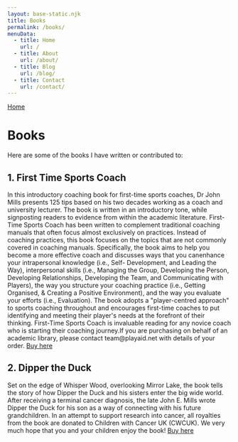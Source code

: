 ```yaml
---
layout: base-static.njk
title: Books
permalink: /books/
menuData:
  - title: Home
    url: /
  - title: About
    url: /about/
  - title: Blog
    url: /blog/
  - title: Contact
    url: /contact/
---
```

[Home](https://johnmills.netlify.app)
<h1>Books</h1>

Here are some of the books I have written or contributed to:

<h2>1. First Time Sports Coach</h2>
In this introductory coaching book for first-time sports coaches, Dr John Mills presents 125 tips based on his two decades working as a coach and university lecturer. The book is written in an introductory tone, while signposting readers to evidence from within the academic literature. First-Time Sports Coach has been written to complement traditional coaching manuals that often focus almost exclusively on practices. Instead of coaching practices, this book focuses on the topics that are not commonly covered in coaching manuals. Specifically, the book aims to help you become a more effective coach and discusses ways that you canenhance your intrapersonal knowledge (i.e., Self- Development, and Leading the Way), interpersonal skills (i.e., Managing the Group, Developing the Person, Developing Relationships, Developing the Team, and Communicating with Players), the way you structure your coaching practice (i.e., Getting Organised, & Creating a Positive Environment), and the way you evaluate your efforts (i.e., Evaluation). The book adopts a "player-centred approach" to sports coaching throughout and encourages first-time coaches to put identifying and meeting their player's needs at the forefront of their thinking. First-Time Sports Coach is invaluable reading for any novice coach who is starting their coaching journey.If you are purchasing on behalf of an academic library, please contact team@playaid.net with details of your order.
<a href="https://www.amazon.co.uk/First-Time-Sports-Coach-Mills-Ph-D/dp/1916204503">Buy here</a>

<h2>2. Dipper the Duck</h2>
Set on the edge of Whisper Wood, overlooking Mirror Lake, the book tells the story of how Dipper the Duck and his sisters enter the big wide world. After receiving a terminal cancer diagnosis, the late John E. Mills wrote Dipper the Duck for his son as a way of connecting with his future grandchildren. In an attempt to support research into cancer, all royalties from the book are donated to Children with Cancer UK (CWCUK). We very much hope that you and your children enjoy the book!
<a href="https://a.co/d/0h7rQrAR">Buy here</a>
